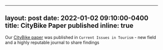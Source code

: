  ---
layout: post
date: 2022-01-02 09:10:00-0400
title: CityBike Paper published
inline: true
---

Our [CityBike paper](https://www.tandfonline.com/doi/abs/10.1080/13683500.2021.2011841?journalCode=rcit20) was published in `Current Issues in Tourism` - new field and a highly reputable journal to share findings
